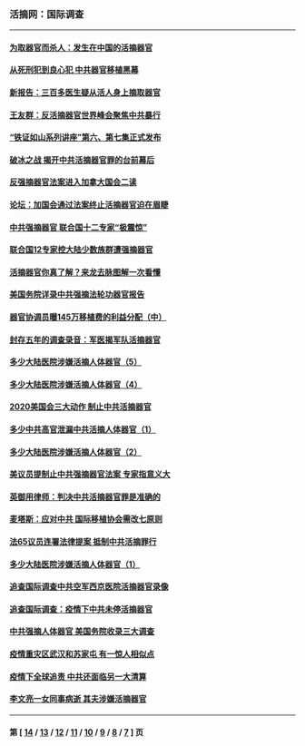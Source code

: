 ### 活摘网：国际调查
---
#### [为取器官而杀人：发生在中国的活摘器官](../../pages/nf5947/n13794731.md?09090430) 
#### [从死刑犯到良心犯 中共器官移植黑幕](../../pages/nf5947/n13764669.md?09090430) 
#### [新报告：三百多医生疑从活人身上摘取器官](../../pages/nf5947/n13703044.md?09090430) 
#### [王友群：反活摘器官世界峰会聚焦中共暴行](../../pages/nf5947/n13250738.md?09090430) 
#### [“铁证如山系列讲座”第六、第七集正式发布](../../pages/nf5947/n13106287.md?09090430) 
#### [破冰之战 揭开中共活摘器官罪的台前幕后](../../pages/nf5947/n13082457.md?09090430) 
#### [反强摘器官法案进入加拿大国会二读](../../pages/nf5947/n13033450.md?09090430) 
#### [论坛：加国会通过法案终止活摘器官迫在眉睫](../../pages/nf5947/n13029839.md?09090430) 
#### [中共强摘器官 联合国十二专家“极震惊”](../../pages/nf5947/n13024313.md?09090430) 
#### [联合国12专家控大陆少数族群遭强摘器官](../../pages/nf5947/n13023877.md?09090430) 
#### [活摘器官你真了解？来龙去脉图解一次看懂](../../pages/nf5947/n13013820.md?09090430) 
#### [美国务院详录中共强摘法轮功器官报告](../../pages/nf5947/n12944519.md?09090430) 
#### [器官协调员曝145万移植费的利益分配（中）](../../pages/nf5947/n12894547.md?09090430) 
#### [封存五年的调查录音：军医揭军队活摘器官](../../pages/nf5947/n12798692.md?09090430) 
#### [多少大陆医院涉嫌活摘人体器官（5）](../../pages/nf5947/n12768383.md?09090430) 
#### [多少大陆医院涉嫌活摘人体器官（4）](../../pages/nf5947/n12664434.md?09090430) 
#### [2020美国会三大动作 制止中共活摘器官](../../pages/nf5947/n12682004.md?09090430) 
#### [多少中共高官泄漏中共活摘人体器官（1）](../../pages/nf5947/n12671234.md?09090430) 
#### [多少大陆医院涉嫌活摘人体器官（2）](../../pages/nf5947/n12655589.md?09090430) 
#### [美议员提制止中共强摘器官法案 专家指意义大](../../pages/nf5947/n12630561.md?09090430) 
#### [英御用律师：判决中共活摘器官罪是准确的](../../pages/nf5947/n12580740.md?09090430) 
#### [麦塔斯：应对中共 国际移植协会需改七原则](../../pages/nf5947/n12514711.md?09090430) 
#### [法65议员连署法律提案 抵制中共活摘罪行](../../pages/nf5947/n12437047.md?09090430) 
#### [多少大陆医院涉嫌活摘人体器官（1）](../../pages/nf5947/n12414284.md?09090430) 
#### [追查国际调查中共空军西京医院活摘器官录像](../../pages/nf5947/n12348837.md?09090430) 
#### [追查国际调查：疫情下中共未停活摘器官](../../pages/nf5947/n12273415.md?09090430) 
#### [中共强摘人体器官 美国务院收录三大调查](../../pages/nf5947/n12181488.md?09090430) 
#### [疫情重灾区武汉和苏家屯 有一惊人相似点](../../pages/nf5947/n12150824.md?09090430) 
#### [疫情下全球追责 中共还面临另一大清算](../../pages/nf5947/n12070397.md?09090430) 
#### [李文亮一女同事病逝 其夫涉嫌活摘器官](../../pages/nf5947/n11957882.md?09090430) 

---
#### 第 [ [14](./14.md?09090430) / [13](./13.md?09090430) / [12](./12.md?09090430) / [11](./11.md?09090430) / [10](./10.md?09090430) / [9](./9.md?09090430) / [8](./8.md?09090430) / [7](./7.md?09090430) ] 页
